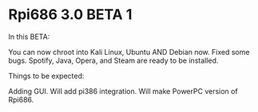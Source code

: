 # Rpi686 3.0 BETA 1

In this BETA:

You can now chroot into Kali Linux, Ubuntu AND Debian now.
Fixed some bugs.
Spotify, Java, Opera, and Steam are ready to be installed.

Things to be expected:

Adding GUI.
Will add pi386 integration. Will make PowerPC version of Rpi686.
